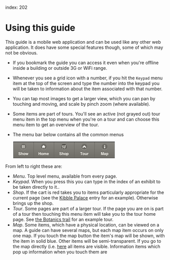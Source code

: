 index: 202

# Using this guide

This guide is a mobile web application and can be used like any other
web application.  It does have some special features though, some of
which may not be obvious.

* If you bookmark the guide you can access it even when you're
  offline inside a building or outside 3G or WiFi range.
* Whenever you see a grid icon with a number, if you hit the `Keypad`
  menu item at the top of the screen and type the number into the
  keypad you will be taken to information about the item associated
  with that number.
* You can tap most images to get a larger view, which you can pan by
  touching and moving, and scale by pinch zoom (where available).
* Some items are part of tours.  You'll see an active (not grayed out)
  tour menu item in the top menu when you're on a tour and can choose
  this menu item to get an overview of the tour.
* The menu bar below contains all the common menus

  ![Standard menu items](images/menu.png)
  
From left to right these are:
  
* _Menu_. Top level menu, available from every page.
* _Keypad_. When you press this you can type in the index of
  an exhibit to be taken directly to it..
* _Shop_.  If the cart is red takes you to items particularly
    appropriate for the current page (see the
    [Kibble Palace](../trail/kibble-palace.html) entry for an
    example). Otherwise brings up the shop.
* _Tour_.  Some pages are part of a larger tour.  If the page you
    are on is part of a tour then touching this menu item will take
    you to the tour home page.  See
    [the Botanics trail](tour/botanics-trail) for an example tour.
* _Map_. Some items, which have a physical location, can be viewed on a
    map. A guide can have several maps, but each map item occurs on
    only one map.  If you touch the map button the item's map will be
    shown, with the item in solid blue.  Other items will be
    semi-transparent. If you go to the map directly (i.e.
    [here](map/map1) all items are visible.
    Information items which pop up information when you touch them are

